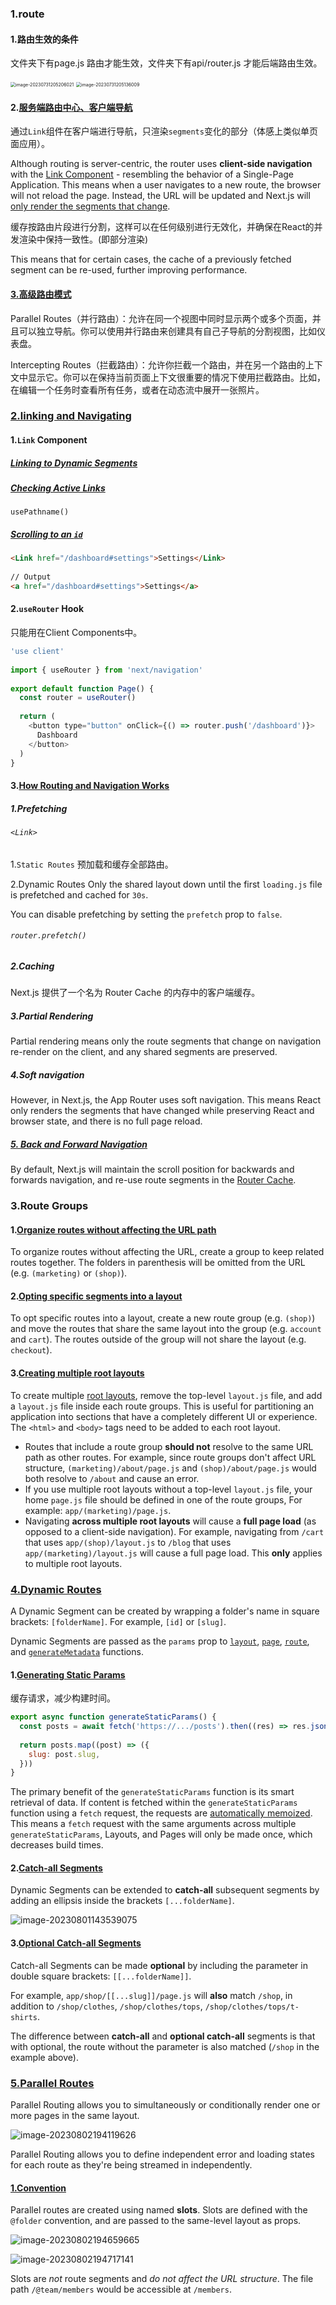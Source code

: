 ### 1.route

#### 1.路由生效的条件

文件夹下有page.js 路由才能生效，文件夹下有api/router.js 才能后端路由生效。

<img src="../../../../image/image-20230731205206021.png" alt="image-20230731205206021" style="zoom:50%;" />

<img src="../../../../image/image-20230731205136009.png" alt="image-20230731205136009" style="zoom:50%;" />

#### 2.[服务端路由中心、客户端导航](https://nextjs.org/docs/app/building-your-application/routing#server-centric-routing-with-client-side-navigation)

通过`Link`组件在客户端进行导航，只渲染`segments`变化的部分（体感上类似单页面应用）。

Although routing is server-centric, the router uses **client-side navigation** with the [Link Component](https://nextjs.org/docs/app/building-your-application/routing/linking-and-navigating#link-component) - resembling the behavior of a Single-Page Application. This means when a user navigates to a new route, the browser will not reload the page. Instead, the URL will be updated and Next.js will [only render the segments that change](https://nextjs.org/docs/app/building-your-application/routing#partial-rendering).

缓存按路由片段进行分割，这样可以在任何级别进行无效化，并确保在React的并发渲染中保持一致性。(即部分渲染)

 This means that for certain cases, the cache of a previously fetched segment can be re-used, further improving performance.

#### [3.高级路由模式](https://nextjs.org/docs/app/building-your-application/routing#advanced-routing-patterns)

Parallel Routes（并行路由）：允许在同一个视图中同时显示两个或多个页面，并且可以独立导航。你可以使用并行路由来创建具有自己子导航的分割视图，比如仪表盘。

Intercepting Routes（拦截路由）：允许你拦截一个路由，并在另一个路由的上下文中显示它。你可以在保持当前页面上下文很重要的情况下使用拦截路由。比如，在编辑一个任务时查看所有任务，或者在动态流中展开一张照片。

### [2.linking and Navigating](https://nextjs.org/docs/app/building-your-application/routing/linking-and-navigating)

#### 1.`Link` Component

##### [Linking to Dynamic Segments](https://nextjs.org/docs/app/building-your-application/routing/linking-and-navigating#linking-to-dynamic-segments)

##### [Checking Active Links](https://nextjs.org/docs/app/building-your-application/routing/linking-and-navigating#checking-active-links)

`usePathname()`

##### [Scrolling to an `id`](https://nextjs.org/docs/app/building-your-application/routing/linking-and-navigating#scrolling-to-an-id)

```html
<Link href="/dashboard#settings">Settings</Link>
 
// Output
<a href="/dashboard#settings">Settings</a>
```

#### 2.`useRouter` Hook	

只能用在Client Components中。

```javascript
'use client'
 
import { useRouter } from 'next/navigation'
 
export default function Page() {
  const router = useRouter()
 
  return (
    <button type="button" onClick={() => router.push('/dashboard')}>
      Dashboard
    </button>
  )
}
```

#### 3.[How Routing and Navigation Works](https://nextjs.org/docs/app/building-your-application/routing/linking-and-navigating#how-routing-and-navigation-works)

##### 1.Prefetching

###### `<Link>`

1.`Static Routes` 预加载和缓存全部路由。 

2.Dynamic Routes   Only the shared layout down until the first `loading.js` file is prefetched and cached for `30s`. 

You can disable prefetching by setting the `prefetch` prop to `false`.

###### `router.prefetch()`

##### 2.Caching

Next.js 提供了一个名为 Router Cache 的内存中的客户端缓存。

##### 3.Partial Rendering

Partial rendering means only the route segments that change on navigation re-render on the client, and any shared segments are preserved.

##### 4.Soft navigation

However, in Next.js, the App Router uses soft navigation. This means React only renders the segments that have changed while preserving React and browser state, and there is no full page reload.

##### [5. Back and Forward Navigation](https://nextjs.org/docs/app/building-your-application/routing/linking-and-navigating#5-back-and-forward-navigation)

By default, Next.js will maintain the scroll position for backwards and forwards navigation, and re-use route segments in the [Router Cache](https://nextjs.org/docs/app/building-your-application/data-fetching/fetching-caching-and-revalidating#caching-data).

### 3.Route Groups

#### 1.[Organize routes without affecting the URL path](https://nextjs.org/docs/app/building-your-application/routing/route-groups#organize-routes-without-affecting-the-url-path)

To organize routes without affecting the URL, create a group to keep related routes together. The folders in parenthesis will be omitted from the URL (e.g. `(marketing)` or `(shop)`).

#### 2.[Opting specific segments into a layout](https://nextjs.org/docs/app/building-your-application/routing/route-groups#opting-specific-segments-into-a-layout)

To opt specific routes into a layout, create a new route group (e.g. `(shop)`) and move the routes that share the same layout into the group (e.g. `account` and `cart`). The routes outside of the group will not share the layout (e.g. `checkout`).

#### 3.[Creating multiple root layouts](https://nextjs.org/docs/app/building-your-application/routing/route-groups#creating-multiple-root-layouts)

To create multiple [root layouts](https://nextjs.org/docs/app/building-your-application/routing/pages-and-layouts#root-layout-required), remove the top-level `layout.js` file, and add a `layout.js` file inside each route groups. This is useful for partitioning an application into sections that have a completely different UI or experience. The `<html>` and `<body>` tags need to be added to each root layout.

- Routes that include a route group **should not** resolve to the same URL path as other routes. For example, since route groups don't affect URL structure, `(marketing)/about/page.js` and `(shop)/about/page.js` would both resolve to `/about` and cause an error.
- If you use multiple root layouts without a top-level `layout.js` file, your home `page.js` file should be defined in one of the route groups, For example: `app/(marketing)/page.js`.
- Navigating **across multiple root layouts** will cause a **full page load** (as opposed to a client-side navigation). For example, navigating from `/cart` that uses `app/(shop)/layout.js` to `/blog` that uses `app/(marketing)/layout.js` will cause a full page load. This **only** applies to multiple root layouts.

### [4.Dynamic Routes](https://nextjs.org/docs/app/building-your-application/routing/dynamic-routes)

A Dynamic Segment can be created by wrapping a folder's name in square brackets: `[folderName]`. For example, `[id]` or `[slug]`.

Dynamic Segments are passed as the `params` prop to [`layout`](https://nextjs.org/docs/app/api-reference/file-conventions/layout), [`page`](https://nextjs.org/docs/app/api-reference/file-conventions/page), [`route`](https://nextjs.org/docs/app/building-your-application/routing/route-handlers), and [`generateMetadata`](https://nextjs.org/docs/app/api-reference/functions/generate-metadata#generatemetadata-function) functions.

#### 1.[Generating Static Params](https://nextjs.org/docs/app/building-your-application/routing/dynamic-routes#generating-static-params)

缓存请求，减少构建时间。

```javascript
export async function generateStaticParams() {
  const posts = await fetch('https://.../posts').then((res) => res.json())
 
  return posts.map((post) => ({
    slug: post.slug,
  }))
}
```

The primary benefit of the `generateStaticParams` function is its smart retrieval of data. If content is fetched within the `generateStaticParams` function using a `fetch` request, the requests are [automatically memoized](https://nextjs.org/docs/app/building-your-application/caching#request-memoization). This means a `fetch` request with the same arguments across multiple `generateStaticParams`, Layouts, and Pages will only be made once, which decreases build times.

#### 2.[Catch-all Segments](https://nextjs.org/docs/app/building-your-application/routing/dynamic-routes#catch-all-segments)

Dynamic Segments can be extended to **catch-all** subsequent segments by adding an ellipsis inside the brackets `[...folderName]`.

![image-20230801143539075](../../../../image/image-20230801143539075.png)

#### 3.[Optional Catch-all Segments](https://nextjs.org/docs/app/building-your-application/routing/dynamic-routes#optional-catch-all-segments)

Catch-all Segments can be made **optional** by including the parameter in double square brackets: `[[...folderName]]`.

For example, `app/shop/[[...slug]]/page.js` will **also** match `/shop`, in addition to `/shop/clothes`, `/shop/clothes/tops`, `/shop/clothes/tops/t-shirts`.

The difference between **catch-all** and **optional catch-all** segments is that with optional, the route without the parameter is also matched (`/shop` in the example above).

### [5.Parallel Routes](https://nextjs.org/docs/app/building-your-application/routing/parallel-routes)



Parallel Routing allows you to simultaneously or conditionally render one or more pages in the same layout.

![image-20230802194119626](../../../../image/image-20230802194119626.png)



Parallel Routing allows you to define independent error and loading states for each route as they're being streamed in independently.

#### [1.Convention](https://nextjs.org/docs/app/building-your-application/routing/parallel-routes#convention)

Parallel routes are created using named **slots**. Slots are defined with the `@folder` convention, and are passed to the same-level layout as props.

![image-20230802194659665](../../../../image/image-20230802194659665.png)

![image-20230802194717141](../../../../image/image-20230802194717141.png)

Slots are *not* route segments and *do not affect the URL structure*. The file path `/@team/members` would be accessible at `/members`.












